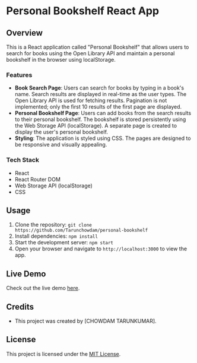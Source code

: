 # Personal Bookshelf React App

## Overview
This is a React application called "Personal Bookshelf" that allows users to search for books using the Open Library API and maintain a personal bookshelf in the browser using localStorage.

### Features
- **Book Search Page**: Users can search for books by typing in a book's name. Search results are displayed in real-time as the user types. The Open Library API is used for fetching results. Pagination is not implemented; only the first 10 results of the first page are displayed.
- **Personal Bookshelf Page**: Users can add books from the search results to their personal bookshelf. The bookshelf is stored persistently using the Web Storage API (localStorage). A separate page is created to display the user's personal bookshelf.
- **Styling**: The application is styled using CSS. The pages are designed to be responsive and visually appealing.

### Tech Stack
- React
- React Router DOM
- Web Storage API (localStorage)
- CSS

## Usage
1. Clone the repository: `git clone https://github.com/Tarunchowdam/personal-bookshelf`
2. Install dependencies: `npm install`
3. Start the development server: `npm start`
4. Open your browser and navigate to `http://localhost:3000` to view the app.

## Live Demo
Check out the live demo [here](https://searchbooksbytarun.netlify.app/).

## Credits
- This project was created by [CHOWDAM TARUNKUMAR].

## License
This project is licensed under the [MIT License](LICENSE).
